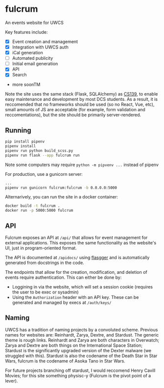 # fulcrum
An events website for UWCS

Key features include:
- [X] Event creation and management
- [X] Integration with UWCS auth
- [X] iCal generation
- [ ] Automated publicity
- [ ] Initial email generation
- [X] API
- [X] Search
- more soonTM

Note the site uses the same stack (Flask, SQLAlchemy) as [CS139](https://warwick.ac.uk/fac/sci/dcs/teaching/modules/cs139/), to enable easy maintenance and development by most DCS students. As a result, it is reccomended that no frameworks should be used (so no React, Vue, etc), small amounts of JS are acceptable (for example, form validation and reccomentations), but the site should be primarily server-rendered.

## Running

```bash
pip install pipenv
pipenv install
pipenv run python build_scss.py
pipenv run flask --app fulcrum run
```

Note some computers may require `python -m pipvenv ...` instead of pipenv

For production, use a gunicorn server:

```bash
...
pipenv run gunicorn fulcrum:fulcrum -b 0.0.0.0:5000
```

Alternarively, you can run the site in a docker container:

```bash
docker build -t fulcrum .
docker run -p 5000:5000 fulcrum
```

## API

Fulcrum exposes an API at `/api/` that allows for event management for external applications. This exposes the same functionality as the website's UI, just in program-oriented format.

The API is documented at `/apidocs/` using [flasgger](https://github.com/flasgger/flasgger) and is automatically generated from docstrings in the code.

The endpoints that allow for the creation, modification, and deletion of events require authentication. This can either be done by:
- Loggining in via the website, which will set a session cookie (requires the user to be exec or sysadmin)
- Using the `Authorization` header with an API key. These can be generated and managed by execs at `/auth/keys/`

## Naming

UWCS has a tradition of naming projects by a convoluted scheme. Previous names for websites are: Reinhardt, Zarya, Dextre, and Stardust. The generic theme is rough links. Reinhardt and Zarya are both characters in Overwatch; Zarya and Dextre are both things on the International Space Station; Stardust is the significantly upgraded version of the Dexter malware (we struggled with this). Stardust is also the codename of the Death Star in Star Wars, fulcrum is the codename of Asoka Tano in Star Wars.  

For future projects branching off stardust, I would reccomend Henry Cavill Movies; for this site something physisc-y (Fulcrum is the pivot point of a lever).